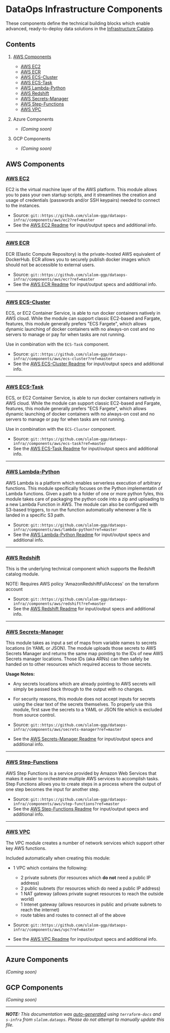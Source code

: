 
# DataOps Infrastructure Components

These components define the technical building blocks which enable advanced, ready-to-deploy data solutions in the [Infrastructure Catalog](catalog_index.md).

## Contents

1. [AWS Components](#aws-Components)
    - [AWS EC2](#AWS-EC2)
    - [AWS ECR](#AWS-ECR)
    - [AWS ECS-Cluster](#AWS-ECS-Cluster)
    - [AWS ECS-Task](#AWS-ECS-Task)
    - [AWS Lambda-Python](#AWS-Lambda-Python)
    - [AWS Redshift](#AWS-Redshift)
    - [AWS Secrets-Manager](#AWS-Secrets-Manager)
    - [AWS Step-Functions](#AWS-Step-Functions)
    - [AWS VPC](#AWS-VPC)

2. Azure Components
    * _(Coming soon)_
2. GCP Components
    * _(Coming soon)_

## AWS Components

### [AWS EC2](../components/aws/ec2/README.md)

EC2 is the virtual machine layer of the AWS platform. This module allows you to pass your own startup scripts, and it streamlines the creation and usage of
credentials (passwords and/or SSH keypairs) needed to connect to the instances.



* Source: `git::https://github.com/slalom-ggp/dataops-infra//components/aws/ec2?ref=master`
* See the [AWS EC2 Readme](../components/aws/ec2/README.md) for input/output specs and additional info.

-------------------

### [AWS ECR](../components/aws/ecr/README.md)

ECR (Elastic Compute Repository) is the private-hosted AWS equivalent of DockerHub. ECR allows you to securely publish docker images which
should not be accessible to external users.


* Source: `git::https://github.com/slalom-ggp/dataops-infra//components/aws/ecr?ref=master`
* See the [AWS ECR Readme](../components/aws/ecr/README.md) for input/output specs and additional info.

-------------------

### [AWS ECS-Cluster](../components/aws/ecs-cluster/README.md)

ECS, or EC2 Container Service, is able to run docker containers natively in AWS cloud. While the module can support classic EC2-based and Fargate,
features, this module generally prefers "ECS Fargete", which allows dynamic launching of docker containers with no always-on cost and no servers
to manage or pay for when tasks are not running.

Use in combination with the `ECS-Task` component.

* Source: `git::https://github.com/slalom-ggp/dataops-infra//components/aws/ecs-cluster?ref=master`
* See the [AWS ECS-Cluster Readme](../components/aws/ecs-cluster/README.md) for input/output specs and additional info.

-------------------

### [AWS ECS-Task](../components/aws/ecs-task/README.md)

ECS, or EC2 Container Service, is able to run docker containers natively in AWS cloud. While the module can support classic EC2-based and Fargate,
features, this module generally prefers "ECS Fargete", which allows dynamic launching of docker containers with no always-on cost and no servers
to manage or pay for when tasks are not running.

Use in combination with the `ECS-Cluster` component.

* Source: `git::https://github.com/slalom-ggp/dataops-infra//components/aws/ecs-task?ref=master`
* See the [AWS ECS-Task Readme](../components/aws/ecs-task/README.md) for input/output specs and additional info.

-------------------

### [AWS Lambda-Python](../components/aws/lambda-python/README.md)

AWS Lambda is a platform which enables serverless execution of arbitrary functions. This module specifically focuses on the
Python implementatin of Lambda functions. Given a path to a folder of one or more python fyles, this module takes care of
packaging the python code into a zip and uploading to a new Lambda Function in AWS. The module can also be configured with
S3-based triggers, to run the function automatically whenever a file is landed in a specific S3 path.


* Source: `git::https://github.com/slalom-ggp/dataops-infra//components/aws/lambda-python?ref=master`
* See the [AWS Lambda-Python Readme](../components/aws/lambda-python/README.md) for input/output specs and additional info.

-------------------

### [AWS Redshift](../components/aws/redshift/README.md)

This is the underlying technical component which supports the Redshift catalog module.

NOTE: Requires AWS policy 'AmazonRedshiftFullAccess' on the terraform account

* Source: `git::https://github.com/slalom-ggp/dataops-infra//components/aws/redshift?ref=master`
* See the [AWS Redshift Readme](../components/aws/redshift/README.md) for input/output specs and additional info.

-------------------

### [AWS Secrets-Manager](../components/aws/secrets-manager/README.md)

This module takes as input a set of maps from variable names to secrets locations (in YAML or
JSON). The module uploads those secrets to AWS Secrets Manager and returns the same map pointing
to the IDs of new AWS Secrets manager locations. Those IDs (aka ARNs) can then safely be handed
on to other resources which required access to those secrets.

**Usage Notes:**

* Any secrets locations which are already pointing to AWS secrets will simply be passed back through to the output with no changes.
* For security reasons, this module does not accept inputs for secrets using the clear text of the secrets themselves. To properly use this module, first save the secrets to a YAML or JSON file which is excluded from source control.


* Source: `git::https://github.com/slalom-ggp/dataops-infra//components/aws/secrets-manager?ref=master`
* See the [AWS Secrets-Manager Readme](../components/aws/secrets-manager/README.md) for input/output specs and additional info.

-------------------

### [AWS Step-Functions](../components/aws/step-functions/README.md)

AWS Step Functions is a service provided by Amazon Web Services that makes it easier to orchestrate multiple AWS services
to accomplish tasks. Step Functions allows you to create steps in a process where the output of one step becomes the input
for another step.


* Source: `git::https://github.com/slalom-ggp/dataops-infra//components/aws/step-functions?ref=master`
* See the [AWS Step-Functions Readme](../components/aws/step-functions/README.md) for input/output specs and additional info.

-------------------

### [AWS VPC](../components/aws/vpc/README.md)

The VPC module creates a number of network services which support other key AWS functions.

Included automatically when creating this module:
* 1 VPC which contains the following:
    * 2 private subnets (for resources which **do not** need a public IP address)
    * 2 public subnets (for resources which do need a public IP address)
    * 1 NAT gateway (allows private sugnet resources to reach the outside world)
    * 1 Intenet gateway (allows resources in public and private subnets to reach the internet)
    * route tables and routes to connect all of the above

* Source: `git::https://github.com/slalom-ggp/dataops-infra//components/aws/vpc?ref=master`
* See the [AWS VPC Readme](../components/aws/vpc/README.md) for input/output specs and additional info.

-------------------



## Azure Components

_(Coming soon)_

## GCP Components

_(Coming soon)_

-------------------

_**NOTE:** This documentation was [auto-generated](build.py) using
`terraform-docs` and `s-infra` from `slalom.dataops`.
Please do not attempt to manually update this file._

